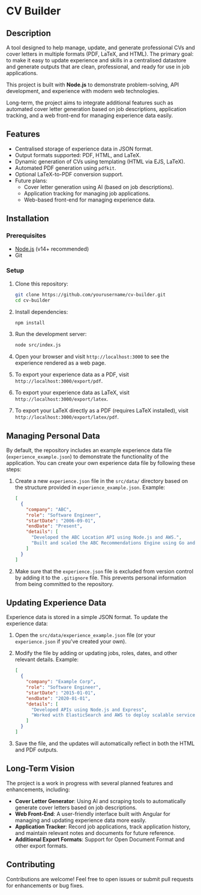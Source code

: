 # CV Builder

## Description

A tool designed to help manage, update, and generate professional CVs and cover letters in multiple formats (PDF, LaTeX, and HTML). The primary goal: to make it easy to update experience and skills in a centralised datastore and generate outputs that are clean, professional, and ready for use in job applications.

This project is built with **Node.js** to demonstrate problem-solving, API development, and experience with modern web technologies.

Long-term, the project aims to integrate additional features such as automated cover letter generation based on job descriptions, application tracking, and a web front-end for managing experience data easily.

## Features

- Centralised storage of experience data in JSON format.
- Output formats supported: PDF, HTML, and LaTeX.
- Dynamic generation of CVs using templating (HTML via EJS, LaTeX).
- Automated PDF generation using `pdfkit`.
- Optional LaTeX-to-PDF conversion support.
- Future plans:
  - Cover letter generation using AI (based on job descriptions).
  - Application tracking for managing job applications.
  - Web-based front-end for managing experience data.

## Installation

### Prerequisites

- [Node.js](https://nodejs.org) (v14+ recommended)
- Git

### Setup

1. Clone this repository:

   ```bash
   git clone https://github.com/yourusername/cv-builder.git
   cd cv-builder
   ```

2. Install dependencies:

   ```bash
   npm install
   ```

3. Run the development server:

   ```bash
   node src/index.js
   ```

4. Open your browser and visit `http://localhost:3000` to see the experience rendered as a web page.

5. To export your experience data as a PDF, visit `http://localhost:3000/export/pdf`.

6. To export your experience data as LaTeX, visit `http://localhost:3000/export/latex`.

7. To export your LaTeX directly as a PDF (requires LaTeX installed), visit `http://localhost:3000/export/latex/pdf`.

## Managing Personal Data

By default, the repository includes an example experience data file (`experience_example.json`) to demonstrate the functionality of the application. You can create your own experience data file by following these steps:

1. Create a new `experience.json` file in the `src/data/` directory based on the structure provided in `experience_example.json`. Example:

   ```json
   [
     {
       "company": "ABC",
       "role": "Software Engineer",
       "startDate": "2006-09-01",
       "endDate": "Present",
       "details": [
         "Developed the ABC Location API using Node.js and AWS.",
         "Built and scaled the ABC Recommendations Engine using Go and ElasticSearch."
       ]
     }
   ]
   ```

2. Make sure that the `experience.json` file is excluded from version control by adding it to the `.gitignore` file. This prevents personal information from being committed to the repository.

## Updating Experience Data

Experience data is stored in a simple JSON format. To update the experience data:

1. Open the `src/data/experience_example.json` file (or your `experience.json` if you’ve created your own).
2. Modify the file by adding or updating jobs, roles, dates, and other relevant details. Example:

   ```json
   [
     {
       "company": "Example Corp",
       "role": "Software Engineer",
       "startDate": "2015-01-01",
       "endDate": "2020-01-01",
       "details": [
         "Developed APIs using Node.js and Express",
         "Worked with ElasticSearch and AWS to deploy scalable services"
       ]
     }
   ]
   ```

3. Save the file, and the updates will automatically reflect in both the HTML and PDF outputs.

## Long-Term Vision

The project is a work in progress with several planned features and enhancements, including:

- **Cover Letter Generator**: Using AI and scraping tools to automatically generate cover letters based on job descriptions.
- **Web Front-End**: A user-friendly interface built with Angular for managing and updating experience data more easily.
- **Application Tracker**: Record job applications, track application history, and maintain relevant notes and documents for future reference.
- **Additional Export Formats**: Support for Open Document Format and other export formats.

## Contributing

Contributions are welcome! Feel free to open issues or submit pull requests for enhancements or bug fixes.
